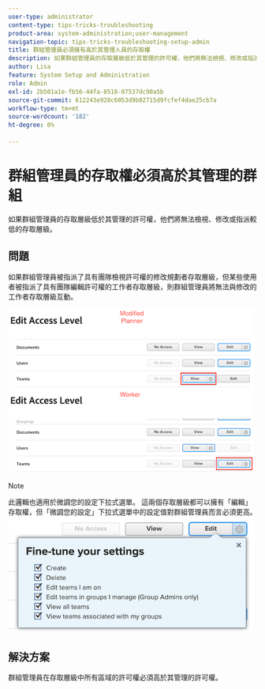 ```yaml
---
user-type: administrator
content-type: tips-tricks-troubleshooting
product-area: system-administration;user-management
navigation-topic: tips-tricks-troubleshooting-setup-admin
title: 群組管理員必須擁有高於其管理人員的存取權
description: 如果群組管理員的存取層級低於其管理的許可權，他們將無法檢視、修改或指派較低的存取層級。
author: Lisa
feature: System Setup and Administration
role: Admin
exl-id: 2b501a1e-fb56-44fa-8518-07537dc90a5b
source-git-commit: 612243e928c6053d9b02715d9fcfef4dae25cb7a
workflow-type: tm+mt
source-wordcount: '182'
ht-degree: 0%

---
```


# 群組管理員的存取權必須高於其管理的群組

如果群組管理員的存取層級低於其管理的許可權，他們將無法檢視、修改或指派較低的存取層級。

## 問題

如果群組管理員被指派了具有團隊檢視許可權的修改規劃者存取層級，但某些使用者被指派了具有團隊編輯許可權的工作者存取層級，則群組管理員將無法與修改的工作者存取層級互動。

![群組管理員已修改的存取權](assets/group-admin-modified-access.png)


>[!NOTE]
>
>此邏輯也適用於微調您的設定下拉式選單。 這兩個存取層級都可以擁有「編輯」存取權，但「微調您的設定」下拉式選單中的設定值對群組管理員而言必須更高。
> ![微調您的設定](assets/fine-tune-your-settings.png)

## 解決方案

群組管理員在存取層級中所有區域的許可權必須高於其管理的許可權。
